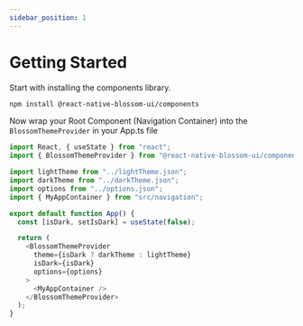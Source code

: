 ```yaml
---
sidebar_position: 1
---
```


# Getting Started

Start with installing the components library.

```bash npm2yarn
npm install @react-native-blossom-ui/components
```

Now wrap your Root Component (Navigation Container) into the `BlossomThemeProvider` in your App.ts file

```ts
import React, { useState } from "react";
import { BlossomThemeProvider } from "@react-native-blossom-ui/components";

import lightTheme from "../lightTheme.json";
import darkTheme from "../darkTheme.json";
import options from "../options.json";
import { MyAppContainer } from "src/navigation";

export default function App() {
  const [isDark, setIsDark] = useState(false);

  return (
    <BlossomThemeProvider
      theme={isDark ? darkTheme : lightTheme}
      isDark={isDark}
      options={options}
    >
      <MyAppContainer />
    </BlossomThemeProvider>
  );
}
```
